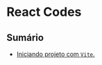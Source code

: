 # React Codes

## Sumário

- [Iniciando projeto com `Vite`.](https://github.com/systemboys/React_Codes/tree/main/Iniciando%20projeto "Iniciando projeto com `Vite`.")


